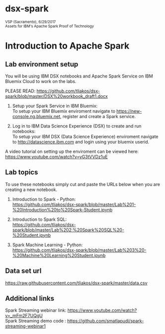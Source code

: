 # dsx-spark

<sub>VSP (Sacramento), 6/29/2017
<br>
Assets for IBM's Apache Spark Proof of Technology</sub>


# Introduction to Apache Spark

## Lab environment setup
You will be using IBM DSX notebooks and Apache Spark Service on IBM Bluemix Cloud to work on the labs.

PLEASE READ: https://github.com/tliakos/dsx-spark/blob/master/DSX%20workbook_draft1.docx

1. Setup your Spark Service in IBM Bluemix:  
To setup your IBM Bluemix enviroment navigate to https://new-console.ng.bluemix.net, register and create a Spark service.

2. Log in to IBM Data Science Experience (DSX) to create and run notebooks:  
To setup your IBM DSX (Data Science Experience) enviroment navigate to http://datascience.ibm.com and login using your bluemix userid.

A video tutorial on setting up the enviroment can be viewed here:  
https://www.youtube.com/watch?v=yG3tVVDz1uE


## Lab topics
To use these notebooks simply cut and paste the URLs below when you are creating a new notebook.

1. Introduction to Spark - Python:  
https://github.com/tliakos/dsx-spark/blob/master/Lab%201-%20Introduction%20to%20Spark-Student.ipynb

2. Introduction to Spark SQL:  
https://github.com/tliakos/dsx-spark/blob/master/Lab%202:%20Spark%20SQL%20-%20Student.ipynb

3. Spark Machine Learning - Python:  
https://github.com/tliakos/dsx-spark/blob/master/Lab%203%20-%20Machine%20Learning%20Student.ipynb


## Data set url
https://raw.githubusercontent.com/tliakos/dsx-spark/master/data.csv

## Additional links
Spark Streaming webinar link: https://www.youtube.com/watch?v=_mFm2F7UQgU  
Spark Streaming demo code : https://github.com/smatlapudi/spark-streaming-webinar1 
